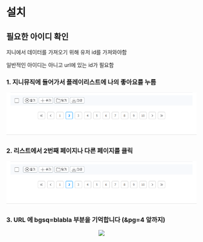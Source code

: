 
# 설치

## 필요한 아이디 확인

지니에서 데이터를 가져오기 위해 유저 id를 가져와야함

일반적인 아이디는 아니고 url에 있는 id가 필요함


### 1. 지니뮤직에 들어가서 플레이리스트에 나의 좋아요를 누름
<p align="center">
<img src="../assets/screenshot/nav.png" />
</p>

### 2. 리스트에서 2번째 페이지나 다른 페이지를 클릭

<p align="center">
<img src="../assets/screenshot/nav.png" />
</p>

### 3. URL 에 bgsq=blabla 부분을 기억합니다 (&pg=4 앞까지)

<p align="center">
<img src="https://user-images.githubusercontent.com/27716524/123205653-4125bb80-d4f5-11eb-83bc-e6c2f9ebe587.png"/>
</p>
